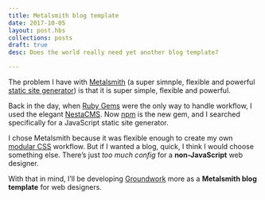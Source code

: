 ```yaml
---
title: Metalsmith blog template
date: 2017-10-05
layout: post.hbs
collections: posts
draft: true
desc: Does the world really need yet another blog template?

---
```


The problem I have with [Metalsmith](http://www.metalsmith.io) (a super simnple, flexible and powerful [static site generator](https://www.staticgen.com/metalsmith)) is that it is super simple, flexible and powerful. 

Back in the day, when [Ruby Gems](https://rubygems.org) were the only way to handle workflow, I used the elegant [NestaCMS](http://nestacms.com). Now [npm](https://www.npmjs.com) is the new gem, and I searched specifically for a JavaScript static site generator. 

I chose Metalsmith because it was flexible enough to create my own [modular CSS](https://www.groundwork.rocks/principles/) workflow. But if I wanted a blog, quick, I think I would choose something else. There’s just _too much config_ for a **non-JavaScript** web designer.

With that in mind, I’ll be developing [Groundwork](https://www.groundwork.rocks) more as a **Metalsmith blog template** for web designers.